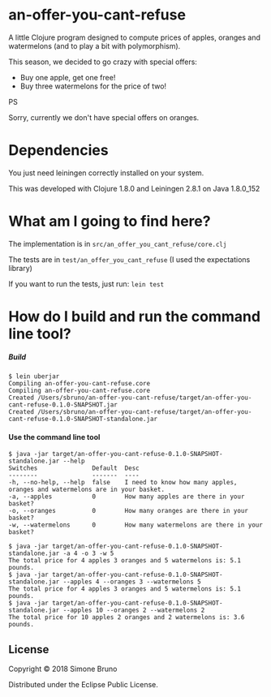 # an-offer-you-cant-refuse

A little Clojure program designed to compute prices of apples, oranges and watermelons (and to play a bit with polymorphism).

This season, we decided to go crazy with special offers:

- Buy one apple, get one free!
- Buy three watermelons for the price of two!

PS

Sorry, currently we don't have special offers on oranges.

# Dependencies

You just need leiningen correctly installed on your system.

This was developed with Clojure 1.8.0 and Leiningen 2.8.1 on Java 1.8.0\_152 

# What am I going to find here?

The implementation is in `src/an_offer_you_cant_refuse/core.clj`

The tests are in `test/an_offer_you_cant_refuse` (I used the expectations library)

If you want to run the tests, just run: `lein test`

# How do I build and run the command line tool?


##### Build
```
$ lein uberjar
Compiling an-offer-you-cant-refuse.core
Compiling an-offer-you-cant-refuse.core
Created /Users/sbruno/an-offer-you-cant-refuse/target/an-offer-you-cant-refuse-0.1.0-SNAPSHOT.jar
Created /Users/sbruno/an-offer-you-cant-refuse/target/an-offer-you-cant-refuse-0.1.0-SNAPSHOT-standalone.jar
```

####  Use the command line tool
  
```
$ java -jar target/an-offer-you-cant-refuse-0.1.0-SNAPSHOT-standalone.jar --help
Switches               Default  Desc
--------               -------  ----
-h, --no-help, --help  false    I need to know how many apples, oranges and watermelons are in your basket.
-a, --apples           0        How many apples are there in your basket?
-o, --oranges          0        How many oranges are there in your basket?
-w, --watermelons      0        How many watermelons are there in your basket?

$ java -jar target/an-offer-you-cant-refuse-0.1.0-SNAPSHOT-standalone.jar -a 4 -o 3 -w 5
The total price for 4 apples 3 oranges and 5 watermelons is: 5.1 pounds.
$ java -jar target/an-offer-you-cant-refuse-0.1.0-SNAPSHOT-standalone.jar --apples 4 --oranges 3 --watermelons 5
The total price for 4 apples 3 oranges and 5 watermelons is: 5.1 pounds.
$ java -jar target/an-offer-you-cant-refuse-0.1.0-SNAPSHOT-standalone.jar --apples 10 --oranges 2 --watermelons 2
The total price for 10 apples 2 oranges and 2 watermelons is: 3.6 pounds.
```

## License

Copyright © 2018 Simone Bruno

Distributed under the Eclipse Public License.
